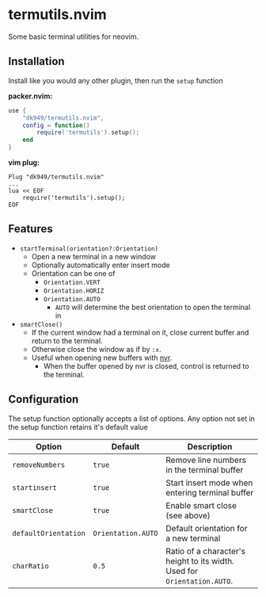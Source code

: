 # termutils.nvim

Some basic terminal utilities for neovim.

## Installation

Install like you would any other plugin, then run the `setup` function

**packer.nvim:**

```lua
use {
    "dk949/termutils.nvim",
    config = function()
        require('termutils').setup();
    end
}
```

**vim plug:**

```vim
Plug "dk949/termutils.nvim"
...
lua << EOF
    require('termutils').setup();
EOF
```


## Features

* `startTerminal(orientation?:Orientation)`
  * Open a new terminal in a new window
  * Optionally automatically enter insert mode
  * Orientation can be one of
    * `Orientation.VERT`
    * `Orientation.HORIZ`
    * `Orientation.AUTO`
      * `AUTO` will determine the best orientation to open the terminal in
* `smartClose()`
  * If the current window had a terminal on it, close current buffer and return
  to the terminal.
  * Otherwise close the window as if by `:x`.
  * Useful when opening new buffers with [nvr](https://github.com/mhinz/neovim-remote).
    * When the buffer opened by nvr is closed, control is returned to the
    terminal.

## Configuration

The setup function optionally accepts a list of options. Any option not set in
the setup function retains it's default value

| Option               | Default              | Description                                                              |
| -------------------- | -------------------- | -----------                                                              |
| `removeNumbers`      | `true`               | Remove line numbers in the terminal buffer                               |
| `startinsert`        | `true`               | Start insert mode when entering terminal buffer                          |
| `smartClose`         | `true`               | Enable smart close (see above)                                           |
| `defaultOrientation` | `Orientation.AUTO`   | Default orientation for a new terminal                                   |
| `charRatio`          | `0.5`                | Ratio of a character's height to its width. Used for `Orientation.AUTO`. |
